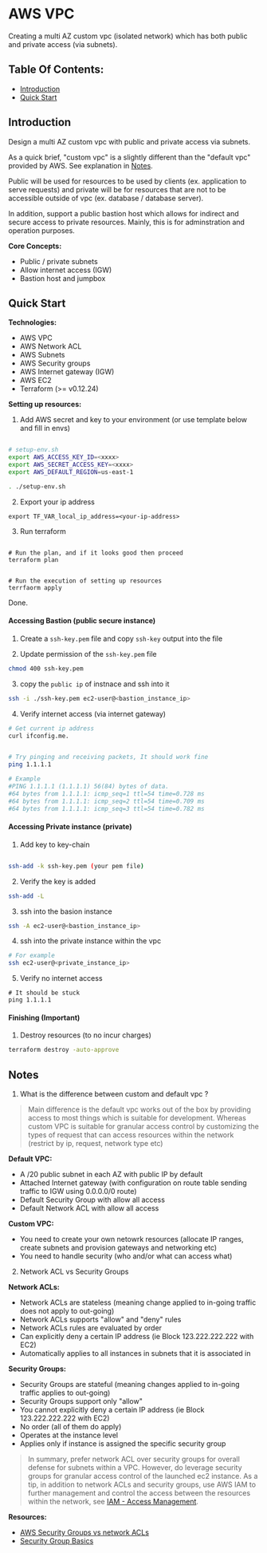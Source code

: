 # AWS VPC  

Creating a multi AZ custom vpc (isolated network) which has both public and private access (via subnets).

## Table Of Contents:

- [Introduction](#Introdiction)
- [Quick Start](#quick-start)

## Introduction


Design a multi AZ custom vpc with public and private access via subnets.

As a quick brief, "custom vpc" is a slightly different than the "default vpc" provided by AWS.
See explanation in [Notes](#notes).

Public will be used for resources to be used by clients (ex. application to serve requests) and private will be for 
resources that are not to be accessible outside of vpc (ex. database / database server).

In addition, support a public bastion host which allows for indirect and secure access to private resources. Mainly, this is for adminstration and operation purposes.

**Core Concepts:**

- Public / private subnets 
- Allow internet access (IGW)
- Bastion host and jumpbox

## Quick Start

**Technologies:**

- AWS VPC 
- AWS Network ACL
- AWS Subnets
- AWS Security groups 
- AWS Internet gateway (IGW)
- AWS EC2 
- Terraform (>= v0.12.24)


**Setting up resources:**


1. Add AWS secret and key to your environment (or use template below and fill in envs)

```sh

# setup-env.sh
export AWS_ACCESS_KEY_ID=<xxxx>
export AWS_SECRET_ACCESS_KEY=<xxxx>
export AWS_DEFAULT_REGION=us-east-1

. ./setup-env.sh

```

2. Export your ip address

```
export TF_VAR_local_ip_address=<your-ip-address>
```

3. Run terraform 

```

# Run the plan, and if it looks good then proceed
terraform plan


# Run the execution of setting up resources
terrfaorm apply
```

Done.

#### Accessing Bastion (public secure instance)


1. Create a `ssh-key.pem` file and copy `ssh-key` output into the file  

2. Update permission of the `ssh-key.pem` file  

```sh
chmod 400 ssh-key.pem
```

3. copy the `public ip` of instnace and ssh into it   

```sh
ssh -i ./ssh-key.pem ec2-user@<bastion_instance_ip>
```

4. Verify internet access (via internet gateway)  

```sh
# Get current ip address
curl ifconfig.me.


# Try pinging and receiving packets, It should work fine 
ping 1.1.1.1

# Example
#PING 1.1.1.1 (1.1.1.1) 56(84) bytes of data.
#64 bytes from 1.1.1.1: icmp_seq=1 ttl=54 time=0.728 ms
#64 bytes from 1.1.1.1: icmp_seq=2 ttl=54 time=0.709 ms
#64 bytes from 1.1.1.1: icmp_seq=3 ttl=54 time=0.782 ms
```

#### Accessing Private instance (private)


1. Add key to key-chain 

```sh

ssh-add -k ssh-key.pem (your pem file)

```

2. Verify the key is added 

```sh
ssh-add -L
```

3. ssh into the basion instance 

```sh
ssh -A ec2-user@<bastion_instance_ip>
```

4. ssh into the private instance within the vpc

```sh
# For example
ssh ec2-user@<private_instance_ip>
```

5. Verify no internet access

```
# It should be stuck
ping 1.1.1.1
```

#### Finishing (**Important**)

1. Destroy resources (to no incur charges) 

```sh
terraform destroy -auto-approve
```

## Notes

1. What is the difference between custom and default vpc ?

> Main difference is the default vpc works out of the box by providing access to most things which is suitable for development. Whereas custom VPC is suitable for granular access control by customizing the types of request that can access resources within the network (restrict by ip, request, network type etc)

**Default VPC:**

- A /20 public subnet in each AZ with public IP by default
- Attached Internet gateway (with configuration on route table sending traffic to IGW using 0.0.0.0/0 route)
- Default Security Group with allow all access
- Default Network ACL with allow all access

**Custom VPC:**

- You need to create your own netowrk resources (allocate IP ranges, create subnets and provision gateways and networking  etc)
- You need to handle security (who and/or what can access what)

2. Network ACL vs Security Groups


**Network ACLs:**
- Network ACLs are stateless (meaning change applied to in-going traffic does not apply to out-going)
- Network ACLs supports "allow" and "deny" rules
- Network ACLs rules are evaluated by order
- Can explicitly deny a certain IP address (ie Block 123.222.222.222 with EC2)
- Automatically applies to all instances in subnets that it is associated in

**Security Groups:**

- Security Groups are stateful (meaning changes applied to in-going traffic applies to out-going)
- Security Groups support only "allow"
- You cannot explicitly deny a certain IP address (ie Block 123.222.222.222 with EC2)
- No order (all of them do apply)
- Operates at the instance level
- Applies only if instance is assigned the specific security group


> In summary, prefer network ACL over security groups for overall defense for subnets within a VPC. However, do leverage security groups for granular access control of the launched ec2 instance.
> As a tip, in addition to network ACLs and security groups, use AWS IAM to further management and control the access between the resources within the network, see [IAM - Access Management](https://docs.aws.amazon.com/IAM/latest/UserGuide/access.html).

**Resources:**
- [AWS Security Groups vs network ACLs](https://docs.aws.amazon.com/vpc/latest/userguide/VPC_Security.html#VPC_Security_Comparison)
- [Security Group Basics](https://docs.aws.amazon.com/vpc/latest/userguide/VPC_SecurityGroups.html#VPCSecurityGroups)
